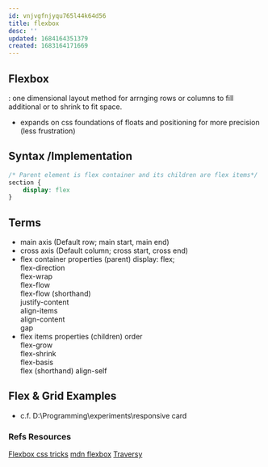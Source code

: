 ```yaml
---
id: vnjvgfnjyqu765l44k64d56
title: flexbox
desc: ''
updated: 1684164351379
created: 1683164171669
---
```

## Flexbox
: one dimensional layout method for arrnging rows or columns to fill additional or to shrink to fit space.  
- expands on css foundations of floats and positioning for more precision (less frustration)

## Syntax /Implementation
``` css
/* Parent element is flex container and its children are flex items*/
section {
    display: flex
}

```
## Terms
- main axis (Default row; main start, main end)
- cross axis (Default column; cross start, cross end)
- flex container properties (parent)
    display: flex;  
    flex-direction  
    flex-wrap  
    flex-flow  
    flex-flow (shorthand)  
    justify-content  
    align-items  
    align-content  
    gap  
- flex items properties (children)
    order  
    flex-grow  
    flex-shrink  
    flex-basis  
    flex  (shorthand)
    align-self

## Flex & Grid Examples
* c.f. D:\Programming\experiments\responsive card  


### Refs Resources
[Flexbox css tricks](https://css-tricks.com/snippets/css/a-guide-to-flexbox/)
[mdn flexbox](https://developer.mozilla.org/en-US/docs/Learn/CSS/CSS_layout/Flexbox)
[Traversy](https://www.youtube.com/watch?v=3YW65K6LcIA&t=0s)